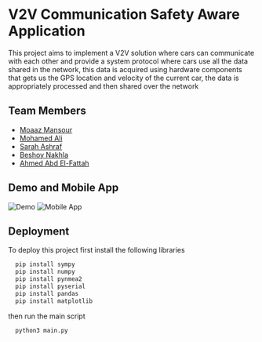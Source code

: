 
# V2V Communication Safety Aware Application

This project aims to implement a V2V solution where cars can communicate with each other and provide a system protocol where cars use all the data shared in the network, this data is acquired using hardware components that gets us the GPS location and velocity of the current car, the data is appropriately processed and then shared over the network


## Team Members

- [Moaaz Mansour](https://github.com/Mo3az99)
- [Mohamed Ali](https://github.com/Mhamed-ali)
- [Sarah Ashraf](https://github.com/sarahashraf200)
- [Beshoy Nakhla](https://github.com/notbesho)
- [Ahmed Abd El-Fattah](https://github.com/Fattaa7)

## Demo and Mobile App

![Demo](https://github.com/Mo3az99/Graduation-Project-V2V/blob/tree/main/Images/Cars.jpeg)
![Mobile App](https://github.com/Mo3az99/Graduation-Project-V2V/tree/main/Images/Mobile_App.png?raw=true)

## Deployment

To deploy this project first install the following libraries

```bash
  pip install sympy
  pip install numpy
  pip install pynmea2
  pip install pyserial
  pip install pandas
  pip install matplotlib
```
then run the main script
```bash
  python3 main.py
```
